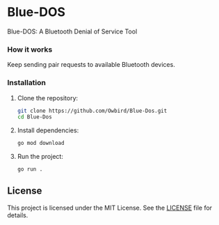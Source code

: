 # Blue-DOS

Blue-DOS: A Bluetooth Denial of Service Tool

### How it works

Keep sending pair requests to available Bluetooth devices.

### Installation

1. Clone the repository:

   ```sh
   git clone https://github.com/Owbird/Blue-Dos.git
   cd Blue-Dos
   ```

2. Install dependencies:

   ```sh
   go mod download
   ```

3. Run the project:
   ```sh
   go run .
   ```

## License

This project is licensed under the MIT License. See the [LICENSE](LICENSE) file for details.
